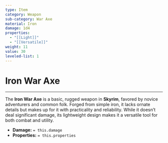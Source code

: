 ```yaml
---
type: Item
category: Weapon
sub-category: War Axe
material: Iron
damage: 1d4
properties:
  - "[[Light]]"
  - "[[Versatile]]"
weight: 11
value: 30
leveled-list: 1
---
```

# Iron War Axe
---
The **Iron War Axe** is a basic, rugged weapon in **Skyrim**, favored by novice adventurers and common folk. Forged from simple iron, it lacks ornate details but makes up for it with practicality and reliability. While it doesn’t deal significant damage, its lightweight design makes it a versatile tool for both combat and utility.

- **Damage:** `= this.damage`
- **Properties:** `= this.properties`